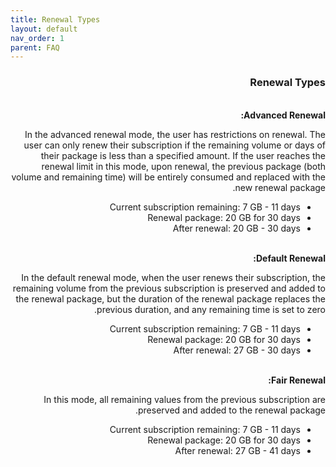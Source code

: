 ```yaml
---
title: Renewal Types
layout: default
nav_order: 1
parent: FAQ
---
```


<head>
    <meta charset="utf-8">
    <link rel="stylesheet" href="https://b3h1z.github.io/HidyBot-Docs/assets/css/style.css">
</head>
<div dir="rtl">
<h3>Renewal Types</h3>
<br>
<b>Advanced Renewal:</b>
<p>In the advanced renewal mode, the user has restrictions on renewal. The user can only renew their subscription if the remaining volume or days of their package is less than a specified amount. If the user reaches the renewal limit in this mode, upon renewal, the previous package (both volume and remaining time) will be entirely consumed and replaced with the new renewal package.</p>
<ul>
    <li>Current subscription remaining: 7 GB - 11 days</li>
    <li>Renewal package: 20 GB for 30 days</li>
    <li>After renewal: 20 GB - 30 days</li>
</ul>
<br>
<b>Default Renewal:</b>
<p>In the default renewal mode, when the user renews their subscription, the remaining volume from the previous subscription is preserved and added to the renewal package, but the duration of the renewal package replaces the previous duration, and any remaining time is set to zero.</p>
<ul>
    <li>Current subscription remaining: 7 GB - 11 days</li>
    <li>Renewal package: 20 GB for 30 days</li>
    <li>After renewal: 27 GB - 30 days</li>
</ul>
<br>
<b>Fair Renewal:</b>
<p>In this mode, all remaining values from the previous subscription are preserved and added to the renewal package.</p>
<ul>
    <li>Current subscription remaining: 7 GB - 11 days</li>
    <li>Renewal package: 20 GB for 30 days</li>
    <li>After renewal: 27 GB - 41 days</li>
</ul>
</div>